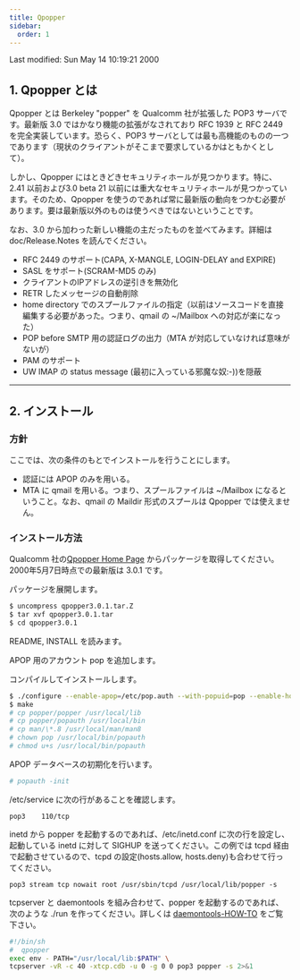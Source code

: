 ```yaml
---
title: Qpopper
sidebar:
  order: 1
---
```


Last modified: Sun May 14 10:19:21 2000

## 1. Qpopper とは

Qpopper とは Berkeley "popper" を Qualcomm 社が拡張した POP3 サーバです。最新版 3.0 ではかなり機能の拡張がなされており RFC 1939 と RFC 2449 を完全実装しています。恐らく、POP3 サーバとしては最も高機能のものの一つであります（現状のクライアントがそこまで要求しているかはともかくとして）。

しかし、Qpopper にはときどきセキュリティホールが見つかります。特に、2.41 以前および3.0 beta 21 以前には重大なセキュリティホールが見つかっています。そのため、Qpopper を使うのであれば常に最新版の動向をつかむ必要があります。要は最新版以外のものは使うべきではないということです。

なお、3.0 から加わった新しい機能の主だったものを並べてみます。詳細は doc/Release.Notes を読んでください。

- RFC 2449 のサポート(CAPA, X-MANGLE, LOGIN-DELAY and EXPIRE)
- SASL をサポート(SCRAM-MD5 のみ)
- クライアントのIPアドレスの逆引きを無効化
- RETR したメッセージの自動削除
- home directory でのスプールファイルの指定（以前はソースコードを直接編集する必要があった。つまり、qmail の ~/Mailbox への対応が楽になった）
- POP before SMTP 用の認証ログの出力（MTA が対応していなければ意味がないが）
- PAM のサポート
- UW IMAP の status message (最初に入っている邪魔な奴:-))を隠蔽

------------------------------------------------------------------------

## 2. インストール

### 方針

ここでは、次の条件のもとでインストールを行うことにします。

- 認証には APOP のみを用いる。
- MTA に qmail を用いる。つまり、スプールファイルは ~/Mailbox になるということ。なお、qmail の Maildir 形式のスプールは Qpopper では使えません。

### インストール方法

Qualcomm 社の[Qpopper Home Page](http://www.eudora.com/freeware/qpop.html) からパッケージを取得してください。2000年5月7日時点での最新版は 3.0.1 です。

パッケージを展開します。

```sh
$ uncompress qpopper3.0.1.tar.Z
$ tar xvf qpopper3.0.1.tar
$ cd qpopper3.0.1
```

README, INSTALL を読みます。

APOP 用のアカウント pop を追加します。

コンパイルしてインストールします。

```sh
$ ./configure --enable-apop=/etc/pop.auth --with-popuid=pop --enable-home-dir-mail=Mailbox
$ make
# cp popper/popper /usr/local/lib
# cp popper/popauth /usr/local/bin
# cp man/\*.8 /usr/local/man/man8
# chown pop /usr/local/bin/popauth
# chmod u+s /usr/local/bin/popauth
```

APOP データベースの初期化を行います。

```sh
# popauth -init
```

/etc/service に次の行があることを確認します。

```
pop3    110/tcp
```

inetd から popper を起動するのであれば、/etc/inetd.conf に次の行を設定し、起動している inetd に対して SIGHUP を送ってください。この例では tcpd 経由で起動させているので、tcpd の設定(hosts.allow, hosts.deny)も合わせて行ってください。

```
pop3 stream tcp nowait root /usr/sbin/tcpd /usr/local/lib/popper -s
```

tcpserver と daemontools を組み合わせて、popper を起動するのであれば、次のような ./run を作ってください。詳しくは [daemontools-HOW-TO](../daemontools/daemontools-howto.html) をご覧下さい。

```sh
#!/bin/sh
#  qpopper
exec env - PATH="/usr/local/lib:$PATH" \
tcpserver -vR -c 40 -xtcp.cdb -u 0 -g 0 0 pop3 popper -s 2>&1
```
